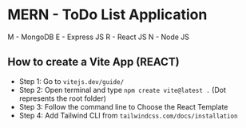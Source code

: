 # MERN - ToDo List Application 

M - MongoDB
E - Express JS
R - React JS
N - Node JS

## How to create a Vite App (REACT)

- Step 1: Go to `vitejs.dev/guide/`
- Step 2: Open terminal and type `npm create vite@latest .` (Dot represents the root folder)
- Step 3: Follow the command line to Choose the React Template
- Step 4: Add Tailwind CLI from `tailwindcss.com/docs/installation`
